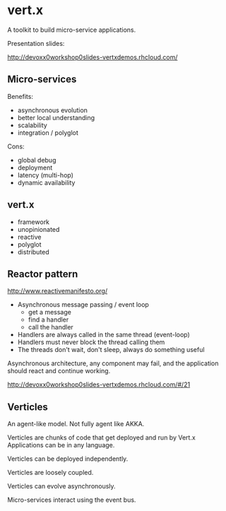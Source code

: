 # vert.x

A toolkit to build micro-service applications.

Presentation slides:

http://devoxx0workshop0slides-vertxdemos.rhcloud.com/

## Micro-services

Benefits:

- asynchronous evolution
- better local understanding
- scalability
- integration / polyglot

Cons:

- global debug
- deployment
- latency (multi-hop)
- dynamic availability

## vert.x

- framework
- unopinionated
- reactive
- polyglot
- distributed

## Reactor pattern

http://www.reactivemanifesto.org/

- Asynchronous message passing / event loop
  + get a message
  + find a handler
  + call the handler
- Handlers are always called in the same thread (event-loop)
- Handlers must never block the thread calling them
- The threads don't wait, don't sleep, always do something useful

Asynchronous architecture, any component may fail, and the application should react and continue working.

http://devoxx0workshop0slides-vertxdemos.rhcloud.com/#/21

## Verticles

An agent-like model. Not fully agent like AKKA.

Verticles are chunks of code that get deployed and run by Vert.x
Applications can be in any language.

Verticles can be deployed independently.

Verticles are loosely coupled.

Verticles can evolve asynchronously.

Micro-services interact using the event bus.

